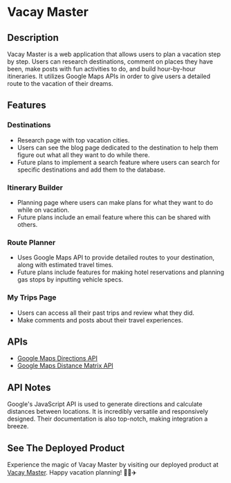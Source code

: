 # Vacay Master

## Description

Vacay Master is a web application that allows users to plan a vacation step by step. Users can research destinations, comment on places they have been, make posts with fun activities to do, and build hour-by-hour itineraries. It utilizes Google Maps APIs in order to give users a detailed route to the vacation of their dreams.

## Features

### Destinations

- Research page with top vacation cities.
- Users can see the blog page dedicated to the destination to help them figure out what all they want to do while there. 
- Future plans to implement a search feature where users can search for specific destinations and add them to the database.

### Itinerary Builder

- Planning page where users can make plans for what they want to do while on vacation.
- Future plans include an email feature where this can be shared with others.

### Route Planner

- Uses Google Maps API to provide detailed routes to your destination, along with estimated travel times.
- Future plans include features for making hotel reservations and planning gas stops by inputting vehicle specs.

### My Trips Page

- Users can access all their past trips and review what they did.
- Make comments and posts about their travel experiences.

## APIs

- [Google Maps Directions API](https://developers.google.com/maps/documentation/javascript/directions)
- [Google Maps Distance Matrix API](https://developers.google.com/maps/documentation/javascript/distancematrix)

## API Notes

Google's JavaScript API is used to generate directions and calculate distances between locations. It is incredibly versatile and responsively designed. Their documentation is also top-notch, making integration a breeze.

## See The Deployed Product

Experience the magic of Vacay Master by visiting our deployed product at [Vacay Master](https://vacaymaster.onrender.com). Happy vacation planning! 🌴🌞✈️
